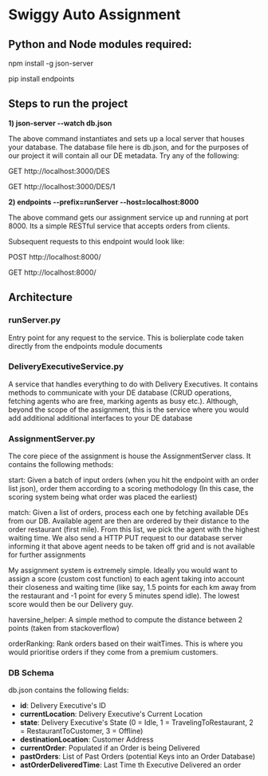 # Swiggy Auto Assignment

## Python and Node modules required:

npm install -g json-server

pip install endpoints

## Steps to run the project
**1) json-server --watch db.json**

The above command instantiates and sets up a local server that houses your database. The database file here is db.json, and for the purposes of our project it will contain all our DE metadata. Try any of the following:
  
  GET http://localhost:3000/DES
  
  GET http://localhost:3000/DES/1

**2) endpoints --prefix=runServer --host=localhost:8000**

The above command gets our assignment service up and running at port 8000. Its a simple RESTful service that accepts orders from clients.

Subsequent requests to this endpoint would look like:
  
  POST http://localhost:8000/
  
  GET http://localhost:8000/

## Architecture ##

### runServer.py

Entry point for any request to the service. This is bolierplate code taken directly from the endpoints module documents

### DeliveryExecutiveService.py

A service that handles everything to do with Delivery Executives. It contains methods to communicate with your DE database (CRUD operations, fetching agents who are free, marking agents as busy etc.). Although, beyond the scope of the assignment, this is the service where you would add additional additional interfaces to your DE database

### AssignmentServer.py

 The core piece of the assignment is house the AssignmentServer class. It contains the following methods:
 
 start: Given a batch of input orders (when you hit the endpoint with an order list json), order them according to a scoring methodology (In this case, the scoring system being what order was placed the earliest)
 
 match: Given a list of orders, process each one by fetching available DEs from our DB. Available agent are then are ordered by their distance to the order restaurant (first mile). From this list, we pick the agent with the highest waiting time. We also send a HTTP PUT request to our database server informing it that above agent needs to be taken off grid and is not available for further assignments
 
 
My assignment system is extremely simple. Ideally you would want to assign a score (custom cost function) to each agent taking into account their closeness and waiting time (like say, 1.5 points for each km away from the restaurant and -1 point for every 5 minutes spend idle). The lowest score would then be our Delivery guy.

haversine_helper: A simple method to compute the distance between 2 points (taken from stackoverflow)

orderRanking: Rank orders based on their waitTimes. This is where you would prioritise orders if they come from a premium customers.

### DB Schema

db.json contains the following fields:

- **id**: Delivery Executive's ID
- **currentLocation**: Delivery Executive's Current Location
- **state**: Delivery Executive's State (0 = Idle, 1 = TravelingToRestaurant, 2 = RestaurantToCustomer, 3 = Offline)
- **destinationLocation**: Customer Address
- **currentOrder**: Populated if an Order is being Delivered
- **pastOrders**: List of Past Orders (potential Keys into an Order Database)
- **astOrderDeliveredTime**: Last Time th Executive Delivered an order

 
 
